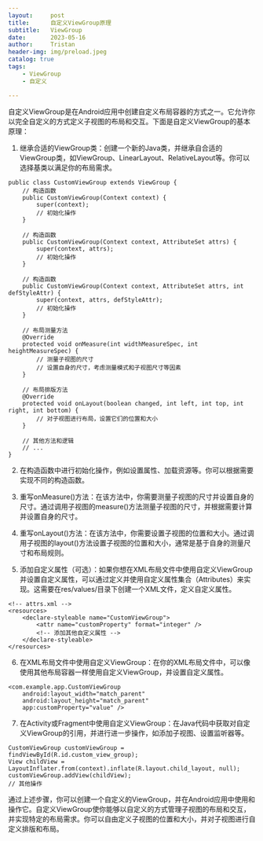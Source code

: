 ```yaml
---
layout:     post
title:      自定义ViewGroup原理
subtitle:   ViewGroup
date:       2023-05-16
author:     Tristan
header-img: img/preload.jpeg
catalog: true
tags:
    - ViewGroup
    - 自定义

---
```



自定义ViewGroup是在Android应用中创建自定义布局容器的方式之一。它允许你以完全自定义的方式定义子视图的布局和交互。下面是自定义ViewGroup的基本原理：

1. 继承合适的ViewGroup类：创建一个新的Java类，并继承自合适的ViewGroup类，如ViewGroup、LinearLayout、RelativeLayout等。你可以选择基类以满足你的布局需求。

```
public class CustomViewGroup extends ViewGroup {
    // 构造函数
    public CustomViewGroup(Context context) {
        super(context);
        // 初始化操作
    }
    
    // 构造函数
    public CustomViewGroup(Context context, AttributeSet attrs) {
        super(context, attrs);
        // 初始化操作
    }

    // 构造函数
    public CustomViewGroup(Context context, AttributeSet attrs, int defStyleAttr) {
        super(context, attrs, defStyleAttr);
        // 初始化操作
    }
    
    // 布局测量方法
    @Override
    protected void onMeasure(int widthMeasureSpec, int heightMeasureSpec) {
        // 测量子视图的尺寸
        // 设置自身的尺寸，考虑测量模式和子视图尺寸等因素
    }

    // 布局排版方法
    @Override
    protected void onLayout(boolean changed, int left, int top, int right, int bottom) {
        // 对子视图进行布局，设置它们的位置和大小
    }
    
    // 其他方法和逻辑
    // ...
}
```

2. 在构造函数中进行初始化操作，例如设置属性、加载资源等。你可以根据需要实现不同的构造函数。

3. 重写onMeasure()方法：在该方法中，你需要测量子视图的尺寸并设置自身的尺寸。通过调用子视图的measure()方法测量子视图的尺寸，并根据需要计算并设置自身的尺寸。

4. 重写onLayout()方法：在该方法中，你需要设置子视图的位置和大小。通过调用子视图的layout()方法设置子视图的位置和大小，通常是基于自身的测量尺寸和布局规则。

5. 添加自定义属性（可选）：如果你想在XML布局文件中使用自定义ViewGroup并设置自定义属性，可以通过定义并使用自定义属性集合（Attributes）来实现。这需要在res/values/目录下创建一个XML文件，定义自定义属性。

```
<!-- attrs.xml -->
<resources>
    <declare-styleable name="CustomViewGroup">
        <attr name="customProperty" format="integer" />
        <!-- 添加其他自定义属性 -->
    </declare-styleable>
</resources>
```

6. 在XML布局文件中使用自定义ViewGroup：在你的XML布局文件中，可以像使用其他布局容器一样使用自定义ViewGroup，并设置自定义属性。

```
<com.example.app.CustomViewGroup
    android:layout_width="match_parent"
    android:layout_height="match_parent"
    app:customProperty="value" />
```


7. 在Activity或Fragment中使用自定义ViewGroup：在Java代码中获取对自定义ViewGroup的引用，并进行进一步操作，如添加子视图、设置监听器等。

```
CustomViewGroup customViewGroup = findViewById(R.id.custom_view_group);
View childView = LayoutInflater.from(context).inflate(R.layout.child_layout, null);
customViewGroup.addView(childView);
// 其他操作
```

通过上述步骤，你可以创建一个自定义的ViewGroup，并在Android应用中使用和操作它。自定义ViewGroup使你能够以自定义的方式管理子视图的布局和交互，并实现特定的布局需求。你可以自由定义子视图的位置和大小，并对子视图进行自定义排版和布局。
